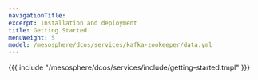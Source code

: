 ```yaml
---
navigationTitle:
excerpt: Installation and deployment 
title: Getting Started
menuWeight: 5
model: /mesosphere/dcos/services/kafka-zookeeper/data.yml
---
```


{{{ include "/mesosphere/dcos/services/include/getting-started.tmpl" }}}
